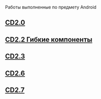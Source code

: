 Работы выполненные по предмету Android

## [CD2.0](https://github.com/qweeep/Android/blob/main/CD2.0)
## [CD2.2 Гибкие компоненты](https://github.com/qweeep/Android/blob/main/CD2.2)
## [CD2.3](https://github.com/qweeep/Android/tree/main/CD2.3)
## [CD2.6](https://github.com/qweeep/Android/tree/main/CD2.6)
## [CD2.7](https://github.com/qweeep/Android/tree/main/СD2.7)
